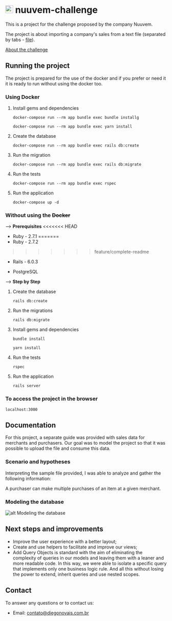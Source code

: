 # <img src="https://assets.nuuvem.com/assets/fe/images/nuuvem_logo-ab61ec645af3a6db7df0140d4792f31a.svg" alt="qcx" width="24" /> nuuvem-challenge

This is a project for the challenge proposed by the company Nuuvem.

The project is about importing a company's sales from a text file (separated by tabs - [file](example_input.tab)).

[About the challenge](about.md)

## Running the project

The project is prepared for the use of the docker and if you prefer or need it it is ready to run without using the docker too.

### Using Docker

1. Install gems and dependencies
	```
	docker-compose run --rm app bundle exec bundle installg
	```
	```
	docker-compose run --rm app bundle exec yarn install
	```

2. Create the database
	```
	docker-compose run --rm app bundle exec rails db:create
	```

3. Run the migration
	```
	docker-compose run --rm app bundle exec rails db:migrate
	```

4. Run the tests
	```
	docker-compose run --rm app bundle exec rspec
	```

5. Run the application
	```
	docker-compose up -d
	```

### Without using the <s> Docker </s>

 --> **Prerequisites**
<<<<<<< HEAD
 - Ruby - 2.7.1
=======
 - Ruby - 2.7.2
>>>>>>> feature/complete-readme

- Rails - 6.0.3

- PostgreSQL

 -->   **Step by Step**
1. Create the database
	```
	rails db:create
	```
2. Run the migrations
	```
	rails db:migrate
	```
3. Install gems and dependencies
	```
	bundle install
	```
	```
	yarn install
	```
4. Run the tests
	```
	rspec
	```
5. Run the application
	```
	rails server
	```

### To access the project in the browser

```
localhost:3000
```

## Documentation
For this project, a separate guide was provided with sales data for merchants and purchasers. Our goal was to model the project so that it was possible to upload the file and consume this data.

### Scenario and hypotheses

Interpreting the sample file provided, I was able to analyze and gather the following information:

A purchaser can make multiple purchases of an item at a given merchant.

### Modeling the database

![alt Modeling the database](https://github.com/dnovais/qcxchallenge/raw/master/app/assets/images/der.png)

## Next steps and improvements

- Improve the user experience with a better layout;
- Create and use helpers to facilitate and improve our views;
- Add Query Objects is standard with the aim of eliminating the complexity of queries in our models and leaving them with a leaner and more readable code. In this way, we were able to isolate a specific query that implements only one business logic rule. And all this without losing the power to extend, inherit queries and use nested scopes.

## Contact
To answer any questions or to contact us:
- Email: contato@diegonovais.com.br